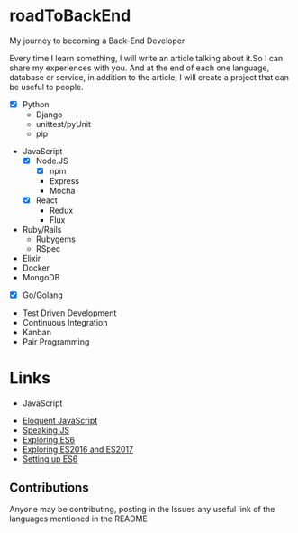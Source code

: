 # roadToBackEnd
My journey to becoming a Back-End Developer

Every time I learn something, I will write an article talking about it.So I can share my experiences with you.
And at the end of each one language, database or service, in addition to the article, I will create a project that can be useful to people.

* [x] Python
	*  Django
	*  unittest/pyUnit
	*  pip
*  JavaScript
	* [x] Node.JS
		* [x] npm
		*  Express
		*  Mocha
	* [x] React
		*  Redux
		*  Flux
*  Ruby/Rails
	*  Rubygems
	*  RSpec
*  Elixir
*  Docker
*  MongoDB
* [x] Go/Golang
*  Test Driven Development
*  Continuous Integration
*  Kanban
*  Pair Programming

# Links
* JavaScript
 - [Eloquent JavaScript](http://braziljs.github.io/eloquente-javascript)
 - [Speaking JS](http://speakingjs.com/es5/index.html)
 - [Exploring ES6](http://exploringjs.com/es6/index.html)
 - [Exploring ES2016 and ES2017](http://exploringjs.com/es2016-es2017/)
 - [Setting up ES6](https://leanpub.com/setting-up-es6/read)

## Contributions
Anyone may be contributing, posting in the Issues any useful link of the languages mentioned in the README
